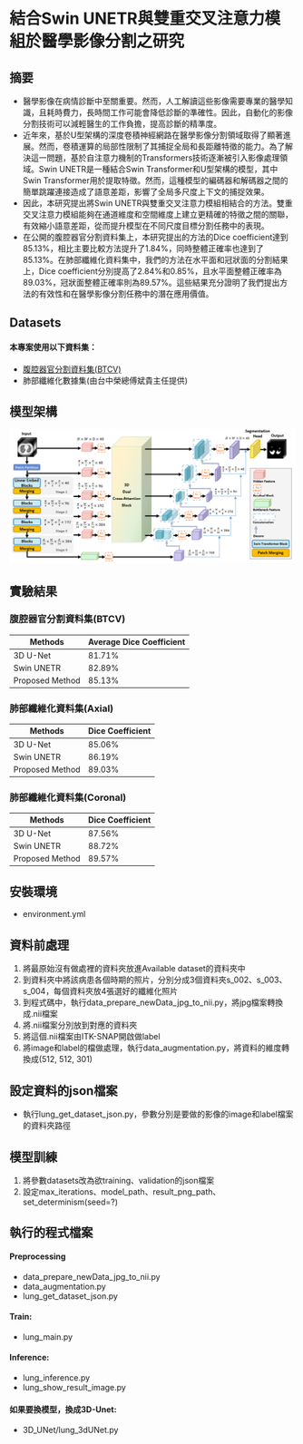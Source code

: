 # 結合Swin UNETR與雙重交叉注意力模組於醫學影像分割之研究

## 摘要
- 醫學影像在病情診斷中至關重要。然而，人工解讀這些影像需要專業的醫學知識，且耗時費力，長時間工作可能會降低診斷的準確性。因此，自動化的影像分割技術可以減輕醫生的工作負擔，提高診斷的精準度。
- 近年來，基於U型架構的深度卷積神經網路在醫學影像分割領域取得了顯著進展。然而，卷積運算的局部性限制了其捕捉全局和長距離特徵的能力。為了解決這一問題，基於自注意力機制的Transformers技術逐漸被引入影像處理領域。Swin UNETR是一種結合Swin Transformer和U型架構的模型，其中Swin Transformer用於提取特徵。然而，這種模型的編碼器和解碼器之間的簡單跳躍連接造成了語意差距，影響了全局多尺度上下文的捕捉效果。
- 因此，本研究提出將Swin UNETR與雙重交叉注意力模組相結合的方法。雙重交叉注意力模組能夠在通道維度和空間維度上建立更精確的特徵之間的關聯，有效縮小語意差距，從而提升模型在不同尺度目標分割任務中的表現。
- 在公開的腹腔器官分割資料集上，本研究提出的方法的Dice coefficient達到85.13%，相比主要比較方法提升了1.84%，同時整體正確率也達到了85.13%。在肺部纖維化資料集中，我們的方法在水平面和冠狀面的分割結果上，Dice coefficient分別提高了2.84%和0.85%，且水平面整體正確率為89.03%，冠狀面整體正確率則為89.57%。這些結果充分證明了我們提出方法的有效性和在醫學影像分割任務中的潛在應用價值。


## Datasets
#### 本專案使用以下資料集：
- [腹腔器官分割資料集(BTCV)](https://www.synapse.org/Synapse:syn3193805/wiki/217789)
- 肺部纖維化數據集(由台中榮總傅斌貴主任提供)

## 模型架構
![本研究之網路架構示意圖](https://github.com/kang0921/A-Study-on-Medical-Image-Segmentation-Using-Swin-UNETR-and-Dual-ross-Attention-Module/blob/main/assets/%E6%9C%AC%E7%A0%94%E7%A9%B6%E4%B9%8B%E7%B6%B2%E8%B7%AF%E6%9E%B6%E6%A7%8B%E7%A4%BA%E6%84%8F%E5%9C%96.png)

## 實驗結果
### 腹腔器官分割資料集(BTCV)

| Methods | Average Dice Coefficient | 
|---------|--------------------------|
| 3D U-Net |  81.71% |
| Swin UNETR | 82.89% |
| Proposed Method | 85.13% |

### 肺部纖維化資料集(Axial)
| Methods | Dice Coefficient | 
|---------|--------------------------|
| 3D U-Net |  85.06% |
| Swin UNETR | 86.19% |
| Proposed Method | 89.03% |

### 肺部纖維化資料集(Coronal)
| Methods | Dice Coefficient | 
|---------|--------------------------|
| 3D U-Net |  87.56% |
| Swin UNETR | 88.72% |
| Proposed Method | 89.57% |
## 安裝環境
- environment.yml

## 資料前處理
1. 將最原始沒有做處裡的資料夾放進Available dataset的資料夾中
2. 到資料夾中將該病患各個時期的照片，分別分成3個資料夾s_002、s_003、s_004，每個資料夾放4張選好的纖維化照片
3. 到程式碼中，執行data_prepare_newData_jpg_to_nii.py，將jpg檔案轉換成.nii檔案
4. 將.nii檔案分別放到對應的資料夾
5. 將這個.nii檔案由ITK-SNAP開啟做label
6. 將image和label的檔做處理，執行data_augmentation.py，將資料的維度轉換成(512, 512, 301)

## 設定資料的json檔案
- 執行lung_get_dataset_json.py，參數分別是要做的影像的image和label檔案的資料夾路徑

## 模型訓練
1. 將參數datasets改為欲training、validation的json檔案
2. 設定max_iterations、model_path、result_png_path、set_determinism(seed=?)

## 執行的程式檔案
#### Preprocessing
- data_prepare_newData_jpg_to_nii.py
- data_augmentation.py
- lung_get_dataset_json.py

#### Train:
- lung_main.py

#### Inference:
- lung_inference.py
- lung_show_result_image.py

#### 如果要換模型，換成3D-Unet:
- 3D_UNet/lung_3dUNet.py
